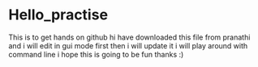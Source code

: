 # Hello_practise
This is to get hands on github
hi have downloaded this file from pranathi and i will edit in gui mode first then i will update it
i will play around with command line 
i hope this is going to be fun
thanks 
:)
